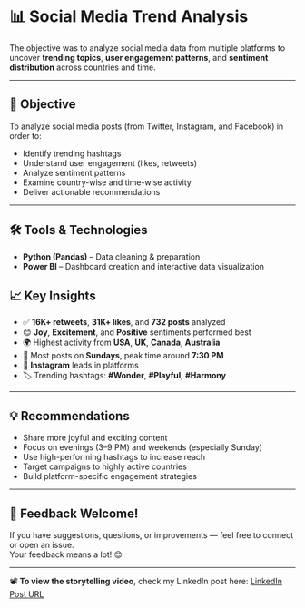# 📊 Social Media Trend Analysis

The objective was to analyze social media data from multiple platforms to uncover **trending topics**, **user engagement patterns**, and **sentiment distribution** across countries and time.

---

## 🎯 Objective

To analyze social media posts (from Twitter, Instagram, and Facebook) in order to:
- Identify trending hashtags
- Understand user engagement (likes, retweets)
- Analyze sentiment patterns
- Examine country-wise and time-wise activity
- Deliver actionable recommendations

---

## 🛠 Tools & Technologies

- **Python (Pandas)** – Data cleaning & preparation  
- **Power BI** – Dashboard creation and interactive data visualization


## 📈 Key Insights

- ✅ **16K+ retweets**, **31K+ likes**, and **732 posts** analyzed  
- 😊 **Joy**, **Excitement**, and **Positive** sentiments performed best  
- 🌍 Highest activity from **USA**, **UK**, **Canada**, **Australia**  
- 📆 Most posts on **Sundays**, peak time around **7:30 PM**  
- 📱 **Instagram** leads in platforms 
- 🏷️ Trending hashtags: **#Wonder**, **#Playful**, **#Harmony**

---

## 💡 Recommendations

- Share more joyful and exciting content  
- Focus on evenings (3–9 PM) and weekends (especially Sunday)  
- Use high-performing hashtags to increase reach  
- Target campaigns to highly active countries  
- Build platform-specific engagement strategies

---

## 💬 Feedback Welcome!

If you have suggestions, questions, or improvements — feel free to connect or open an issue.  
Your feedback means a lot! 😊

---

📽 **To view the storytelling video**, check my LinkedIn post here: [LinkedIn Post URL](https://www.linkedin.com/posts/divyanshi-doser_wonder-playful-harmony-activity-7335703396634501123-fcCS?utm_source=share&utm_medium=member_android&rcm=ACoAAFn4nbMBzA70MeO-p2EjHsa7DB-bJ35X5lE) 


